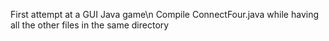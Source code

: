 First attempt at a GUI Java game\n
Compile ConnectFour.java while having all the other files in the same directory 
